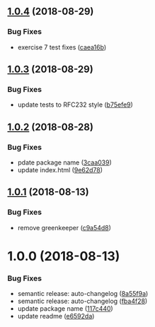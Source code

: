 ## [1.0.4](https://github.com/mike-works/ember-fundamentals/compare/v1.0.3...v1.0.4) (2018-08-29)


### Bug Fixes

* exercise 7 test fixes ([caea16b](https://github.com/mike-works/ember-fundamentals/commit/caea16b))

## [1.0.3](https://github.com/mike-works/ember-fundamentals/compare/v1.0.2...v1.0.3) (2018-08-29)


### Bug Fixes

* update tests to RFC232 style ([b75efe9](https://github.com/mike-works/ember-fundamentals/commit/b75efe9))

## [1.0.2](https://github.com/mike-works/ember-fundamentals/compare/v1.0.1...v1.0.2) (2018-08-28)


### Bug Fixes

* pdate package name ([3caa039](https://github.com/mike-works/ember-fundamentals/commit/3caa039))
* update index.html ([9e62d78](https://github.com/mike-works/ember-fundamentals/commit/9e62d78))

## [1.0.1](https://github.com/mike-works/ember-fundamentals/compare/v1.0.0...v1.0.1) (2018-08-13)


### Bug Fixes

* remove greenkeeper ([c9a54d8](https://github.com/mike-works/ember-fundamentals/commit/c9a54d8))

# 1.0.0 (2018-08-13)


### Bug Fixes

* semantic release: auto-changelog ([8a55f9a](https://github.com/mike-works/ember-fundamentals/commit/8a55f9a))
* semantic release: auto-changelog ([fba4f28](https://github.com/mike-works/ember-fundamentals/commit/fba4f28))
* update package name ([117c440](https://github.com/mike-works/ember-fundamentals/commit/117c440))
* update readme ([e6592da](https://github.com/mike-works/ember-fundamentals/commit/e6592da))
